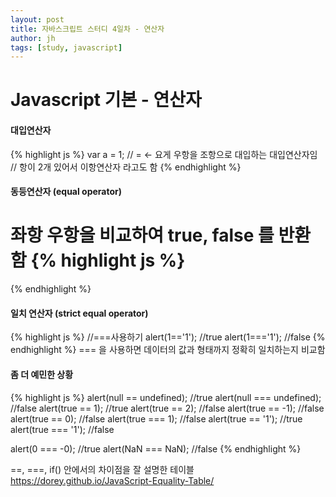 ```yaml
---
layout: post
title: 자바스크립트 스터디 4일차 - 연산자
author: jh
tags: [study, javascript]
---
```


# Javascript 기본 - 연산자

#### 대입연산자
{% highlight js %}
var a = 1;
// = <- 요게 우항을 조항으로 대입하는 대입연산자임
// 항이 2개 있어서 이항연산자 라고도 함
{% endhighlight %}

#### 동등연산자 (equal operator)
좌항 우항을 비교하여 true, false 를 반환함
{% highlight js %}
==
{% endhighlight %}

#### 일치 연산자 (strict equal operator)
{% highlight js %}
//===사용하기
alert(1=='1');              //true
alert(1==='1');             //false
{% endhighlight %}
=== 을 사용하면 데이터의 값과 형태까지 정확히 일치하는지 비교함

#### 좀 더 예민한 상황
{% highlight js %}
alert(null == undefined);       //true
alert(null === undefined);      //false
alert(true == 1);               //true
alert(true == 2);               //false
alert(true == -1);               //false
alert(true == 0);               //false
alert(true === 1);              //false
alert(true == '1');             //true
alert(true === '1');            //false

alert(0 === -0);                //true
alert(NaN === NaN);             //false
{% endhighlight %}

==, ===, if() 안에서의 차이점을 잘 설명한 테이블 https://dorey.github.io/JavaScript-Equality-Table/
